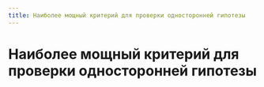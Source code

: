 ```yaml
---
title: Наиболее мощный критерий для проверки односторонней гипотезы
---
```


# Наиболее мощный критерий для проверки односторонней гипотезы